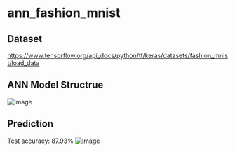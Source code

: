 # ann_fashion_mnist
## Dataset
https://www.tensorflow.org/api_docs/python/tf/keras/datasets/fashion_mnist/load_data
## ANN Model Structrue
![image](https://user-images.githubusercontent.com/127728688/226088572-db3ad22a-e56d-4d2c-aba5-a89b04b933db.png)
## Prediction
Test accuracy: 87.93%
![image](https://user-images.githubusercontent.com/127728688/226088646-843edb65-7c7e-4224-8403-16baec2d5cf2.png)
